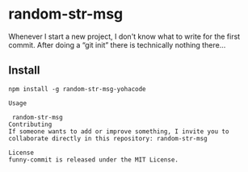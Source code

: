 # random-str-msg
Whenever I start a new project, I don't know what to write for the first commit. After doing a “git init” there is technically nothing there...

## Install

```npm
npm install -g random-str-msg-yohacode

Usage

 random-str-msg
Contributing
If someone wants to add or improve something, I invite you to collaborate directly in this repository: random-str-msg

License
funny-commit is released under the MIT License.
